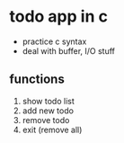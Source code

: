 # todo app in c
- practice c syntax
- deal with buffer, I/O stuff
## functions
1. show todo list
2. add new todo
3. remove todo
4. exit (remove all)
